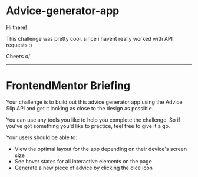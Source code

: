 # Advice-generator-app

Hi there! 

This challenge was pretty cool, since i havent really worked with API requests :)

Cheers o/

-------------------------------------------------------------------------

# FrontendMentor Briefing

Your challenge is to build out this advice generator app using the Advice Slip API and get it looking as close to the design as possible.

You can use any tools you like to help you complete the challenge. So if you've got something you'd like to practice, feel free to give it a go.

Your users should be able to:

- View the optimal layout for the app depending on their device's screen size
- See hover states for all interactive elements on the page
- Generate a new piece of advice by clicking the dice icon
